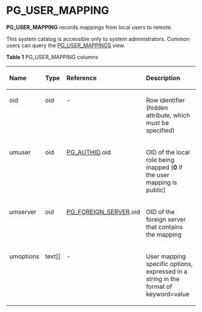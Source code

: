 # PG\_USER\_MAPPING<a name="EN-US_TOPIC_0289900512"></a>

**PG\_USER\_MAPPING**  records mappings from local users to remote.

This system catalog is accessible only to system administrators. Common users can query the  [PG\_USER\_MAPPINGS](pg_user_mappings.md)  view.

**Table  1**  PG\_USER\_MAPPING columns

<a name="en-us_topic_0283136770_en-us_topic_0237122328_en-us_topic_0059777996_td024b6aa4ab14a028b11da4bb316841f"></a>
<table><thead align="left"><tr id="en-us_topic_0283136770_en-us_topic_0237122328_en-us_topic_0059777996_r740a01263ccb4f729cb2b46e392a8d9f"><th class="cellrowborder" valign="top" width="13.81%" id="mcps1.2.5.1.1"><p id="en-us_topic_0283136770_en-us_topic_0237122328_en-us_topic_0059777996_a66163d54a219438d879b09767089f642"><a name="en-us_topic_0283136770_en-us_topic_0237122328_en-us_topic_0059777996_a66163d54a219438d879b09767089f642"></a><a name="en-us_topic_0283136770_en-us_topic_0237122328_en-us_topic_0059777996_a66163d54a219438d879b09767089f642"></a>Name</p>
</th>
<th class="cellrowborder" valign="top" width="10.61%" id="mcps1.2.5.1.2"><p id="en-us_topic_0283136770_en-us_topic_0237122328_en-us_topic_0059777996_ab21919535e6e4b86b12e800e4f453d62"><a name="en-us_topic_0283136770_en-us_topic_0237122328_en-us_topic_0059777996_ab21919535e6e4b86b12e800e4f453d62"></a><a name="en-us_topic_0283136770_en-us_topic_0237122328_en-us_topic_0059777996_ab21919535e6e4b86b12e800e4f453d62"></a>Type</p>
</th>
<th class="cellrowborder" valign="top" width="30.630000000000003%" id="mcps1.2.5.1.3"><p id="en-us_topic_0283136770_en-us_topic_0237122328_en-us_topic_0059777996_aa40e6d596ccf4d6d8e760eb9863249a9"><a name="en-us_topic_0283136770_en-us_topic_0237122328_en-us_topic_0059777996_aa40e6d596ccf4d6d8e760eb9863249a9"></a><a name="en-us_topic_0283136770_en-us_topic_0237122328_en-us_topic_0059777996_aa40e6d596ccf4d6d8e760eb9863249a9"></a>Reference</p>
</th>
<th class="cellrowborder" valign="top" width="44.95%" id="mcps1.2.5.1.4"><p id="en-us_topic_0283136770_en-us_topic_0237122328_en-us_topic_0059777996_aedb1743c8e1d48259051201fd52985e0"><a name="en-us_topic_0283136770_en-us_topic_0237122328_en-us_topic_0059777996_aedb1743c8e1d48259051201fd52985e0"></a><a name="en-us_topic_0283136770_en-us_topic_0237122328_en-us_topic_0059777996_aedb1743c8e1d48259051201fd52985e0"></a>Description</p>
</th>
</tr>
</thead>
<tbody><tr id="en-us_topic_0283136770_en-us_topic_0237122328_en-us_topic_0059777996_r966604453e1c4f0491defb0302d24fa3"><td class="cellrowborder" valign="top" width="13.81%" headers="mcps1.2.5.1.1 "><p id="en-us_topic_0283136770_en-us_topic_0237122328_en-us_topic_0059777996_aff3d16076f1649ae9b97ff1d3b67a347"><a name="en-us_topic_0283136770_en-us_topic_0237122328_en-us_topic_0059777996_aff3d16076f1649ae9b97ff1d3b67a347"></a><a name="en-us_topic_0283136770_en-us_topic_0237122328_en-us_topic_0059777996_aff3d16076f1649ae9b97ff1d3b67a347"></a>oid</p>
</td>
<td class="cellrowborder" valign="top" width="10.61%" headers="mcps1.2.5.1.2 "><p id="en-us_topic_0283136770_en-us_topic_0237122328_en-us_topic_0059777996_a714509d4ca34451eb1a0d93e46d41c97"><a name="en-us_topic_0283136770_en-us_topic_0237122328_en-us_topic_0059777996_a714509d4ca34451eb1a0d93e46d41c97"></a><a name="en-us_topic_0283136770_en-us_topic_0237122328_en-us_topic_0059777996_a714509d4ca34451eb1a0d93e46d41c97"></a>oid</p>
</td>
<td class="cellrowborder" valign="top" width="30.630000000000003%" headers="mcps1.2.5.1.3 "><p id="en-us_topic_0283136770_en-us_topic_0237122328_en-us_topic_0059777996_af3abb9ea4cf548f891acbdc23032bc14"><a name="en-us_topic_0283136770_en-us_topic_0237122328_en-us_topic_0059777996_af3abb9ea4cf548f891acbdc23032bc14"></a><a name="en-us_topic_0283136770_en-us_topic_0237122328_en-us_topic_0059777996_af3abb9ea4cf548f891acbdc23032bc14"></a>-</p>
</td>
<td class="cellrowborder" valign="top" width="44.95%" headers="mcps1.2.5.1.4 "><p id="en-us_topic_0283136770_en-us_topic_0237122328_en-us_topic_0059777996_a35bce30b94a64f879625656cc5c84b69"><a name="en-us_topic_0283136770_en-us_topic_0237122328_en-us_topic_0059777996_a35bce30b94a64f879625656cc5c84b69"></a><a name="en-us_topic_0283136770_en-us_topic_0237122328_en-us_topic_0059777996_a35bce30b94a64f879625656cc5c84b69"></a>Row identifier (hidden attribute, which must be specified)</p>
</td>
</tr>
<tr id="en-us_topic_0283136770_en-us_topic_0237122328_en-us_topic_0059777996_rda6ce53e2ef44bb38a87d81a2a167fb1"><td class="cellrowborder" valign="top" width="13.81%" headers="mcps1.2.5.1.1 "><p id="en-us_topic_0283136770_en-us_topic_0237122328_en-us_topic_0059777996_a309e8361e5a84580917fc10f2cd23902"><a name="en-us_topic_0283136770_en-us_topic_0237122328_en-us_topic_0059777996_a309e8361e5a84580917fc10f2cd23902"></a><a name="en-us_topic_0283136770_en-us_topic_0237122328_en-us_topic_0059777996_a309e8361e5a84580917fc10f2cd23902"></a>umuser</p>
</td>
<td class="cellrowborder" valign="top" width="10.61%" headers="mcps1.2.5.1.2 "><p id="en-us_topic_0283136770_en-us_topic_0237122328_en-us_topic_0059777996_a15600b4ed3614af5a8e44c97330ce200"><a name="en-us_topic_0283136770_en-us_topic_0237122328_en-us_topic_0059777996_a15600b4ed3614af5a8e44c97330ce200"></a><a name="en-us_topic_0283136770_en-us_topic_0237122328_en-us_topic_0059777996_a15600b4ed3614af5a8e44c97330ce200"></a>oid</p>
</td>
<td class="cellrowborder" valign="top" width="30.630000000000003%" headers="mcps1.2.5.1.3 "><p id="en-us_topic_0283136770_en-us_topic_0237122328_en-us_topic_0059777996_a6fbbe10972894e348e0fe9489b1ea74d"><a name="en-us_topic_0283136770_en-us_topic_0237122328_en-us_topic_0059777996_a6fbbe10972894e348e0fe9489b1ea74d"></a><a name="en-us_topic_0283136770_en-us_topic_0237122328_en-us_topic_0059777996_a6fbbe10972894e348e0fe9489b1ea74d"></a><a href="pg_authid.md">PG_AUTHID</a>.oid</p>
</td>
<td class="cellrowborder" valign="top" width="44.95%" headers="mcps1.2.5.1.4 "><p id="en-us_topic_0283136770_en-us_topic_0237122328_en-us_topic_0059777996_a8a14bfb4ae8a4c50ba48d26e8cdb6704"><a name="en-us_topic_0283136770_en-us_topic_0237122328_en-us_topic_0059777996_a8a14bfb4ae8a4c50ba48d26e8cdb6704"></a><a name="en-us_topic_0283136770_en-us_topic_0237122328_en-us_topic_0059777996_a8a14bfb4ae8a4c50ba48d26e8cdb6704"></a>OID of the local role being mapped (<strong id="en-us_topic_0283136770_en-us_topic_0237122328_b186111845114812"><a name="en-us_topic_0283136770_en-us_topic_0237122328_b186111845114812"></a><a name="en-us_topic_0283136770_en-us_topic_0237122328_b186111845114812"></a>0</strong> if the user mapping is public)</p>
</td>
</tr>
<tr id="en-us_topic_0283136770_en-us_topic_0237122328_en-us_topic_0059777996_r94a31cf09f464dd4ad52f814c8ee5e54"><td class="cellrowborder" valign="top" width="13.81%" headers="mcps1.2.5.1.1 "><p id="en-us_topic_0283136770_en-us_topic_0237122328_en-us_topic_0059777996_a682a64221d1f41e896fd98a2000a0f86"><a name="en-us_topic_0283136770_en-us_topic_0237122328_en-us_topic_0059777996_a682a64221d1f41e896fd98a2000a0f86"></a><a name="en-us_topic_0283136770_en-us_topic_0237122328_en-us_topic_0059777996_a682a64221d1f41e896fd98a2000a0f86"></a>umserver</p>
</td>
<td class="cellrowborder" valign="top" width="10.61%" headers="mcps1.2.5.1.2 "><p id="en-us_topic_0283136770_en-us_topic_0237122328_en-us_topic_0059777996_a53579e9e1542494f82efb9ab44d294b4"><a name="en-us_topic_0283136770_en-us_topic_0237122328_en-us_topic_0059777996_a53579e9e1542494f82efb9ab44d294b4"></a><a name="en-us_topic_0283136770_en-us_topic_0237122328_en-us_topic_0059777996_a53579e9e1542494f82efb9ab44d294b4"></a>oid</p>
</td>
<td class="cellrowborder" valign="top" width="30.630000000000003%" headers="mcps1.2.5.1.3 "><p id="en-us_topic_0283136770_en-us_topic_0237122328_en-us_topic_0059777996_a88c8990053e34ae799ef584c55664fea"><a name="en-us_topic_0283136770_en-us_topic_0237122328_en-us_topic_0059777996_a88c8990053e34ae799ef584c55664fea"></a><a name="en-us_topic_0283136770_en-us_topic_0237122328_en-us_topic_0059777996_a88c8990053e34ae799ef584c55664fea"></a><a href="pg_foreign_server.md">PG_FOREIGN_SERVER</a>.oid</p>
</td>
<td class="cellrowborder" valign="top" width="44.95%" headers="mcps1.2.5.1.4 "><p id="en-us_topic_0283136770_en-us_topic_0237122328_en-us_topic_0059777996_af4d215e30d2e4cbab030799a8858d6e7"><a name="en-us_topic_0283136770_en-us_topic_0237122328_en-us_topic_0059777996_af4d215e30d2e4cbab030799a8858d6e7"></a><a name="en-us_topic_0283136770_en-us_topic_0237122328_en-us_topic_0059777996_af4d215e30d2e4cbab030799a8858d6e7"></a>OID of the foreign server that contains the mapping </p>
</td>
</tr>
<tr id="en-us_topic_0283136770_en-us_topic_0237122328_en-us_topic_0059777996_rc63b7eba60b245658aed4b9289df71b9"><td class="cellrowborder" valign="top" width="13.81%" headers="mcps1.2.5.1.1 "><p id="en-us_topic_0283136770_en-us_topic_0237122328_en-us_topic_0059777996_a2231876757774cf98db5d23433e5860c"><a name="en-us_topic_0283136770_en-us_topic_0237122328_en-us_topic_0059777996_a2231876757774cf98db5d23433e5860c"></a><a name="en-us_topic_0283136770_en-us_topic_0237122328_en-us_topic_0059777996_a2231876757774cf98db5d23433e5860c"></a>umoptions</p>
</td>
<td class="cellrowborder" valign="top" width="10.61%" headers="mcps1.2.5.1.2 "><p id="en-us_topic_0283136770_en-us_topic_0237122328_en-us_topic_0059777996_ac41e95e560b34a09a87c41c135b26f4e"><a name="en-us_topic_0283136770_en-us_topic_0237122328_en-us_topic_0059777996_ac41e95e560b34a09a87c41c135b26f4e"></a><a name="en-us_topic_0283136770_en-us_topic_0237122328_en-us_topic_0059777996_ac41e95e560b34a09a87c41c135b26f4e"></a>text[]</p>
</td>
<td class="cellrowborder" valign="top" width="30.630000000000003%" headers="mcps1.2.5.1.3 "><p id="en-us_topic_0283136770_en-us_topic_0237122328_en-us_topic_0059777996_a90c151f9ec6a429390815145af388345"><a name="en-us_topic_0283136770_en-us_topic_0237122328_en-us_topic_0059777996_a90c151f9ec6a429390815145af388345"></a><a name="en-us_topic_0283136770_en-us_topic_0237122328_en-us_topic_0059777996_a90c151f9ec6a429390815145af388345"></a>-</p>
</td>
<td class="cellrowborder" valign="top" width="44.95%" headers="mcps1.2.5.1.4 "><p id="en-us_topic_0283136770_en-us_topic_0237122328_en-us_topic_0059777996_af7f79dea5023451288bfa90e54c744be"><a name="en-us_topic_0283136770_en-us_topic_0237122328_en-us_topic_0059777996_af7f79dea5023451288bfa90e54c744be"></a><a name="en-us_topic_0283136770_en-us_topic_0237122328_en-us_topic_0059777996_af7f79dea5023451288bfa90e54c744be"></a>User mapping specific options, expressed in a string in the format of keyword=value</p>
</td>
</tr>
</tbody>
</table>

